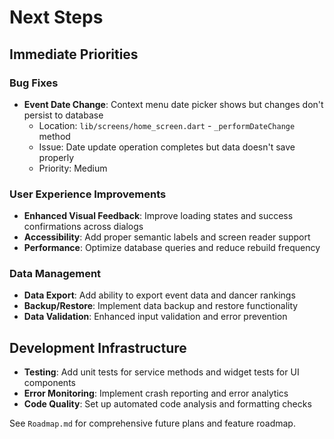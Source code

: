 # Next Steps

## Immediate Priorities

### Bug Fixes
- **Event Date Change**: Context menu date picker shows but changes don't persist to database
  - Location: `lib/screens/home_screen.dart` - `_performDateChange` method
  - Issue: Date update operation completes but data doesn't save properly
  - Priority: Medium

### User Experience Improvements  
- **Enhanced Visual Feedback**: Improve loading states and success confirmations across dialogs
- **Accessibility**: Add proper semantic labels and screen reader support
- **Performance**: Optimize database queries and reduce rebuild frequency

### Data Management
- **Data Export**: Add ability to export event data and dancer rankings
- **Backup/Restore**: Implement data backup and restore functionality
- **Data Validation**: Enhanced input validation and error prevention

## Development Infrastructure
- **Testing**: Add unit tests for service methods and widget tests for UI components
- **Error Monitoring**: Implement crash reporting and error analytics
- **Code Quality**: Set up automated code analysis and formatting checks

See `Roadmap.md` for comprehensive future plans and feature roadmap.
